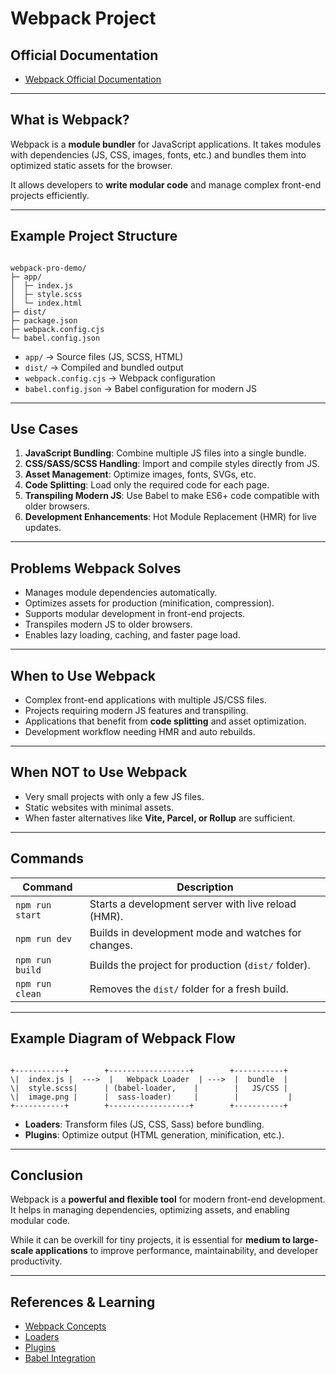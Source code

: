 # Webpack Project

## Official Documentation
- [Webpack Official Documentation](https://webpack.js.org/)

---

## What is Webpack?

Webpack is a **module bundler** for JavaScript applications. It takes modules with dependencies (JS, CSS, images, fonts, etc.) and bundles them into optimized static assets for the browser.  

It allows developers to **write modular code** and manage complex front-end projects efficiently.

---

## Example Project Structure

```

webpack-pro-demo/
├─ app/
│  ├─ index.js
│  ├─ style.scss
│  └─ index.html
├─ dist/
├─ package.json
├─ webpack.config.cjs
└─ babel.config.json

```

- `app/` → Source files (JS, SCSS, HTML)  
- `dist/` → Compiled and bundled output  
- `webpack.config.cjs` → Webpack configuration  
- `babel.config.json` → Babel configuration for modern JS  

---

## Use Cases

1. **JavaScript Bundling**: Combine multiple JS files into a single bundle.  
2. **CSS/SASS/SCSS Handling**: Import and compile styles directly from JS.  
3. **Asset Management**: Optimize images, fonts, SVGs, etc.  
4. **Code Splitting**: Load only the required code for each page.  
5. **Transpiling Modern JS**: Use Babel to make ES6+ code compatible with older browsers.  
6. **Development Enhancements**: Hot Module Replacement (HMR) for live updates.

---

## Problems Webpack Solves

- Manages module dependencies automatically.  
- Optimizes assets for production (minification, compression).  
- Supports modular development in front-end projects.  
- Transpiles modern JS to older browsers.  
- Enables lazy loading, caching, and faster page load.  

---

## When to Use Webpack

- Complex front-end applications with multiple JS/CSS files.  
- Projects requiring modern JS features and transpiling.  
- Applications that benefit from **code splitting** and asset optimization.  
- Development workflow needing HMR and auto rebuilds.

---

## When NOT to Use Webpack

- Very small projects with only a few JS files.  
- Static websites with minimal assets.  
- When faster alternatives like **Vite, Parcel, or Rollup** are sufficient.

---

## Commands

| Command | Description |
|---------|-------------|
| `npm run start` | Starts a development server with live reload (HMR). |
| `npm run dev` | Builds in development mode and watches for changes. |
| `npm run build` | Builds the project for production (`dist/` folder). |
| `npm run clean` | Removes the `dist/` folder for a fresh build. |

---

## Example Diagram of Webpack Flow

```

+-----------+        +------------------+        +-----------+
\|  index.js |  --->  |   Webpack Loader  | --->  |  bundle  |
\|  style.scss|      | (babel-loader,    |        |   JS/CSS |
\|  image.png |      |  sass-loader)     |        |           |
+-----------+        +------------------+        +-----------+

```

- **Loaders**: Transform files (JS, CSS, Sass) before bundling.  
- **Plugins**: Optimize output (HTML generation, minification, etc.).  

---

## Conclusion

Webpack is a **powerful and flexible tool** for modern front-end development.  
It helps in managing dependencies, optimizing assets, and enabling modular code.  

While it can be overkill for tiny projects, it is essential for **medium to large-scale applications** to improve performance, maintainability, and developer productivity.

---

## References & Learning

- [Webpack Concepts](https://webpack.js.org/concepts/)
- [Loaders](https://webpack.js.org/loaders/)
- [Plugins](https://webpack.js.org/plugins/)
- [Babel Integration](https://webpack.js.org/loaders/babel-loader/)
```
